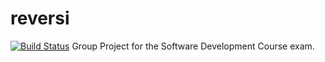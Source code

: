 # reversi 
[![Build Status](https://travis-ci.com/enricodoretto/reversi.svg?branch=main)](https://travis-ci.com/enricodoretto/reversi)
Group Project for the Software Development Course exam.
